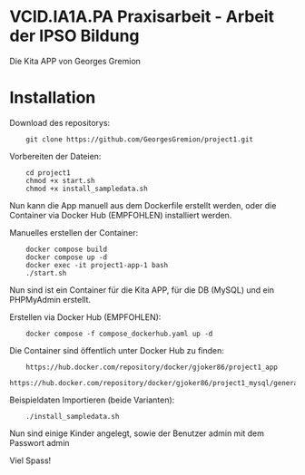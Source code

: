 # VCID.IA1A.PA Praxisarbeit - Arbeit der IPSO Bildung

Die Kita APP von Georges Gremion

# Installation

Download des repositorys:

        git clone https://github.com/GeorgesGremion/project1.git

Vorbereiten der Dateien:

        cd project1
        chmod +x start.sh
        chmod +x install_sampledata.sh

Nun kann die App manuell aus dem Dockerfile erstellt werden, oder die Container via Docker Hub (EMPFOHLEN) installiert werden.

Manuelles erstellen der Container:

        docker compose build
        docker compose up -d
        docker exec -it project1-app-1 bash
        ./start.sh

Nun sind ist ein Container für die Kita APP, für die DB (MySQL) und ein PHPMyAdmin erstellt.

Erstellen via Docker Hub (EMPFOHLEN):

        docker compose -f compose_dockerhub.yaml up -d

Die Container sind öffentlich unter Docker Hub zu finden:

        https://hub.docker.com/repository/docker/gjoker86/project1_app
        https://hub.docker.com/repository/docker/gjoker86/project1_mysql/general

Beispieldaten Importieren (beide Varianten):

        ./install_sampledata.sh

Nun sind einige Kinder angelegt, sowie der Benutzer admin mit dem Passwort admin

Viel Spass!
